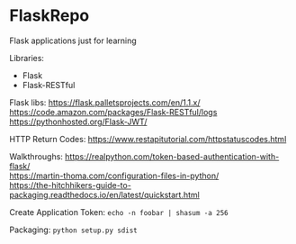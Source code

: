 # FlaskRepo

Flask applications just for learning

Libraries:

- Flask
- Flask-RESTful

Flask libs:
https://flask.palletsprojects.com/en/1.1.x/  
https://code.amazon.com/packages/Flask-RESTful/logs  
https://pythonhosted.org/Flask-JWT/

HTTP Return Codes:
https://www.restapitutorial.com/httpstatuscodes.html

Walkthroughs:
https://realpython.com/token-based-authentication-with-flask/  
https://martin-thoma.com/configuration-files-in-python/  
https://the-hitchhikers-guide-to-packaging.readthedocs.io/en/latest/quickstart.html

Create Application Token:
`echo -n foobar | shasum -a 256`

Packaging:
`python setup.py sdist`
